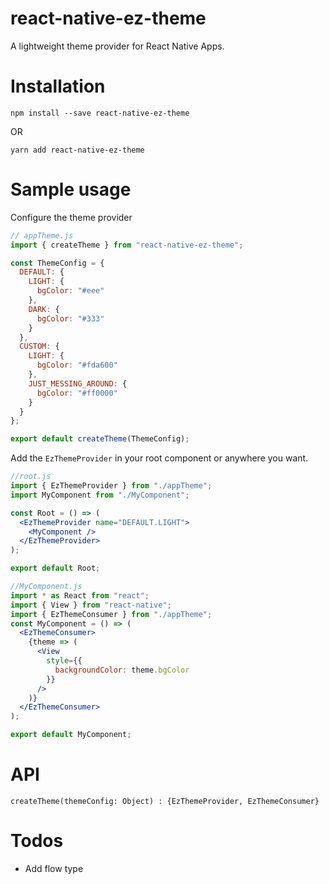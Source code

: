 # react-native-ez-theme

A lightweight theme provider for React Native Apps.

# Installation

`npm install --save react-native-ez-theme`

OR

`yarn add react-native-ez-theme`

# Sample usage

Configure the theme provider

```jsx
// appTheme.js
import { createTheme } from "react-native-ez-theme";

const ThemeConfig = {
  DEFAULT: {
    LIGHT: {
      bgColor: "#eee"
    },
    DARK: {
      bgColor: "#333"
    }
  },
  CUSTOM: {
    LIGHT: {
      bgColor: "#fda600"
    },
    JUST_MESSING_AROUND: {
      bgColor: "#ff0000"
    }
  }
};

export default createTheme(ThemeConfig);
```

Add the `EzThemeProvider` in your root component or anywhere you want.

```jsx
//root.js
import { EzThemeProvider } from "./appTheme";
import MyComponent from "./MyComponent";

const Root = () => (
  <EzThemeProvider name="DEFAULT.LIGHT">
    <MyComponent />
  </EzThemeProvider>
);

export default Root;
```

```jsx
//MyComponent.js
import * as React from "react";
import { View } from "react-native";
import { EzThemeConsumer } from "./appTheme";
const MyComponent = () => (
  <EzThemeConsumer>
    {theme => (
      <View
        style={{
          backgroundColor: theme.bgColor
        }}
      />
    )}
  </EzThemeConsumer>
);

export default MyComponent;
```

# API

`createTheme(themeConfig: Object) : {EzThemeProvider, EzThemeConsumer}`

# Todos

- Add flow type
